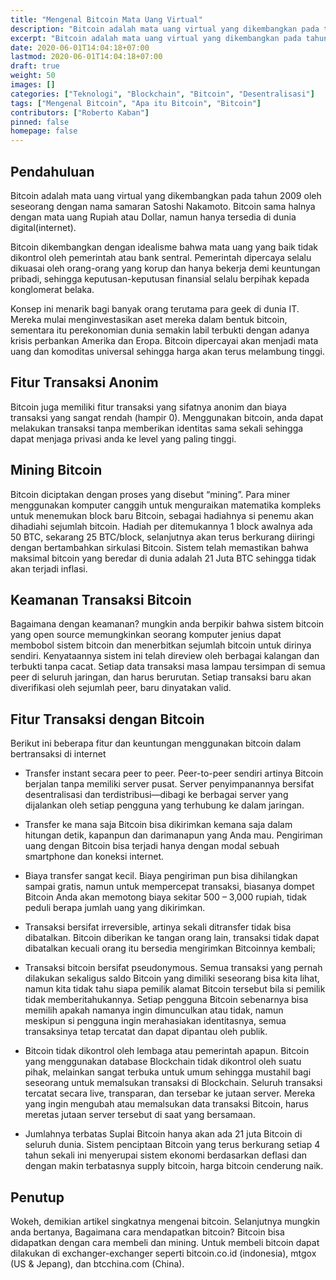 ```yaml
---
title: "Mengenal Bitcoin Mata Uang Virtual"
description: "Bitcoin adalah mata uang virtual yang dikembangkan pada tahun 2009 oleh Satoshi Nakamoto. Bitcoin sama halnya  dengan mata uang Rupiah atau Dollar. Bitcoin dikembangkan dengan idealisme bahwa mata uang yang baik tidak dikontrol oleh pemerintah atau bank sentral. "
excerpt: "Bitcoin adalah mata uang virtual yang dikembangkan pada tahun 2009 oleh Satoshi Nakamoto. Bitcoin sama halnya  dengan mata uang Rupiah atau Dollar. Bitcoin dikembangkan dengan idealisme bahwa mata uang yang baik tidak dikontrol oleh pemerintah atau bank sentral."
date: 2020-06-01T14:04:18+07:00
lastmod: 2020-06-01T14:04:18+07:00
draft: true
weight: 50
images: []
categories: ["Teknologi", "Blockchain", "Bitcoin", "Desentralisasi"]
tags: ["Mengenal Bitcoin", "Apa itu Bitcoin", "Bitcoin"]
contributors: ["Roberto Kaban"]
pinned: false
homepage: false
---
```

## Pendahuluan
Bitcoin adalah mata uang virtual yang dikembangkan pada tahun 2009 oleh seseorang dengan nama samaran Satoshi Nakamoto. Bitcoin sama halnya  dengan mata uang Rupiah atau Dollar, namun hanya tersedia di dunia digital(internet).

Bitcoin dikembangkan dengan idealisme bahwa mata uang yang baik tidak dikontrol oleh pemerintah atau bank sentral. Pemerintah dipercaya selalu dikuasai oleh orang-orang yang korup dan hanya bekerja demi keuntungan pribadi, sehingga keputusan-keputusan finansial selalu berpihak kepada konglomerat belaka.

Konsep ini menarik bagi banyak orang terutama para geek di dunia IT. Mereka mulai menginvestasikan aset mereka dalam bentuk bitcoin, sementara itu perekonomian dunia semakin labil terbukti dengan adanya krisis perbankan Amerika dan Eropa. Bitcoin dipercayai akan menjadi mata uang dan komoditas universal sehingga harga akan terus melambung tinggi.

## Fitur Transaksi Anonim
Bitcoin juga memiliki fitur transaksi yang sifatnya anonim dan biaya transaksi yang sangat rendah (hampir 0). Menggunakan bitcoin, anda dapat melakukan transaksi tanpa memberikan identitas sama sekali sehingga dapat menjaga privasi anda ke level yang paling tinggi.

## Mining Bitcoin
Bitcoin diciptakan dengan proses yang disebut “mining”. Para miner menggunakan komputer canggih untuk menguraikan matematika kompleks untuk menemukan block baru Bitcoin, sebagai hadiahnya si penemu akan dihadiahi sejumlah bitcoin. Hadiah per ditemukannya 1 block awalnya ada 50 BTC, sekarang 25 BTC/block, selanjutnya akan terus berkurang diiringi dengan bertambahkan sirkulasi Bitcoin. Sistem telah memastikan bahwa maksimal bitcoin yang beredar di dunia adalah 21 Juta BTC sehingga tidak akan terjadi inflasi.

## Keamanan Transaksi Bitcoin
Bagaimana dengan keamanan? mungkin anda berpikir bahwa sistem bitcoin yang open source memungkinkan seorang komputer jenius dapat membobol sistem bitcoin dan menerbitkan sejumlah bitcoin untuk dirinya sendiri. Kenyataannya sistem ini telah direview oleh berbagai kalangan dan terbukti tanpa cacat. Setiap data transaksi masa lampau tersimpan di semua peer di seluruh jaringan, dan harus berurutan. Setiap transaksi baru akan diverifikasi oleh sejumlah peer, baru dinyatakan valid.

## Fitur Transaksi dengan Bitcoin
Berikut ini beberapa fitur dan keuntungan menggunakan bitcoin dalam bertransaksi di internet

- Transfer instant secara peer to peer.
  Peer-to-peer sendiri artinya Bitcoin berjalan tanpa memiliki server pusat. Server penyimpanannya bersifat desentralisasi dan terdistribusi—dibagi ke berbagai server yang dijalankan oleh setiap pengguna yang terhubung ke dalam jaringan.

- Transfer ke mana saja
  Bitcoin bisa dikirimkan kemana saja dalam hitungan detik, kapanpun dan darimanapun yang Anda mau. Pengiriman uang dengan Bitcoin bisa terjadi hanya dengan modal sebuah smartphone dan koneksi internet.

- Biaya transfer sangat kecil.
  Biaya pengiriman pun bisa dihilangkan sampai gratis, namun untuk mempercepat transaksi, biasanya dompet Bitcoin Anda akan memotong biaya sekitar 500 – 3,000 rupiah, tidak peduli berapa jumlah uang yang dikirimkan.

- Transaksi bersifat irreversible, artinya sekali ditransfer tidak bisa dibatalkan.
  Bitcoin diberikan ke tangan orang lain, transaksi tidak dapat dibatalkan kecuali orang itu bersedia mengirimkan Bitcoinnya kembali;

- Transaksi bitcoin bersifat pseudonymous.
  Semua transaksi yang pernah dilakukan sekaligus saldo Bitcoin yang dimiliki seseorang bisa kita lihat, namun kita tidak tahu siapa pemilik alamat Bitcoin tersebut bila si pemilik tidak memberitahukannya. Setiap pengguna Bitcoin sebenarnya bisa memilih apakah namanya ingin dimunculkan atau tidak, namun meskipun si pengguna ingin merahasiakan identitasnya, semua transaksinya tetap tercatat dan dapat dipantau oleh publik.

- Bitcoin tidak dikontrol oleh lembaga atau pemerintah apapun.
  Bitcoin yang menggunakan database Blockchain tidak dikontrol oleh suatu pihak, melainkan sangat terbuka untuk umum sehingga mustahil bagi seseorang untuk memalsukan transaksi di Blockchain. Seluruh transaksi tercatat secara live, transparan, dan tersebar ke jutaan server. Mereka yang ingin mengubah atau memalsukan data transaksi Bitcoin, harus meretas jutaan server tersebut di saat yang bersamaan.

- Jumlahnya terbatas
  Suplai Bitcoin hanya akan ada 21 juta Bitcoin di seluruh dunia. Sistem penciptaan Bitcoin yang terus berkurang setiap 4 tahun sekali ini menyerupai sistem ekonomi berdasarkan deflasi dan dengan makin terbatasnya supply bitcoin, harga bitcoin cenderung naik.

## Penutup
Wokeh, demikian artikel singkatnya mengenai bitcoin. Selanjutnya mungkin anda bertanya, Bagaimana cara mendapatkan bitcoin? Bitcoin bisa didapatkan dengan cara membeli dan mining. Untuk membeli bitcoin dapat dilakukan di exchanger-exchanger seperti bitcoin.co.id (indonesia), mtgox (US & Jepang), dan btcchina.com (China).